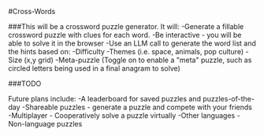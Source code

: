 #Cross-Words  


###This will be a crossword puzzle generator. It will:
-Generate a fillable crossword puzzle with clues for each word.
-Be interactive - you will be able to solve it in the browser
-Use an LLM call to generate the word list and the hints based on:
    -Difficulty
    -Themes (i.e. space, animals, pop culture)
    -Size (x,y grid)
    -Meta-puzzle (Toggle on to enable a "meta" puzzle, such as circled letters being used in a final anagram to solve)


###TODO

Future plans include:
-A leaderboard for saved puzzles and puzzles-of-the-day
-Shareable puzzles - generate a puzzle and compete with your friends
-Multiplayer - Cooperatively solve a puzzle virtually
-Other languages
-Non-language puzzles

